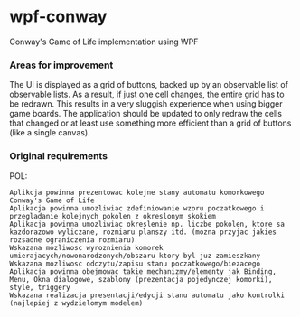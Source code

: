 # wpf-conway
Conway's Game of Life implementation using WPF

### Areas for improvement
The UI is displayed as a grid of buttons, backed up by an observable list of observable lists. As a result, if just one cell
changes, the entire grid has to be redrawn. This results in a very sluggish experience when using bigger game boards. The 
application should be updated to only redraw the cells that changed or at least use something more efficient than a grid of 
buttons (like a single canvas).

### Original requirements
POL:
```
Aplikcja powinna prezentowac kolejne stany automatu komorkowego Conway's Game of Life
Aplikacja powinna umozliwiac zdefiniowanie wzoru poczatkowego i przegladanie kolejnych pokolen z okreslonym skokiem
Aplikacja powinna umozliwiac okreslenie np. liczbe pokolen, ktore sa kazdorazowo wyliczane, rozmiaru planszy itd. (mozna przyjac jakies rozsadne ograniczenia rozmiaru)
Wskazana mozliwosc wyroznienia komorek umierajacych/nowonarodzonych/obszaru ktory byl juz zamieszkany
Wskazana mozliwosc odczytu/zapisu stanu poczatkowego/biezacego
Aplikacja powinna obejmowac takie mechanizmy/elementy jak Binding, Menu, Okna dialogowe, szablony (prezentacja pojedynczej komorki), style, triggery
Wskazana realizacja presentacji/edycji stanu automatu jako kontrolki (najlepiej z wydzielomym modelem)
```
